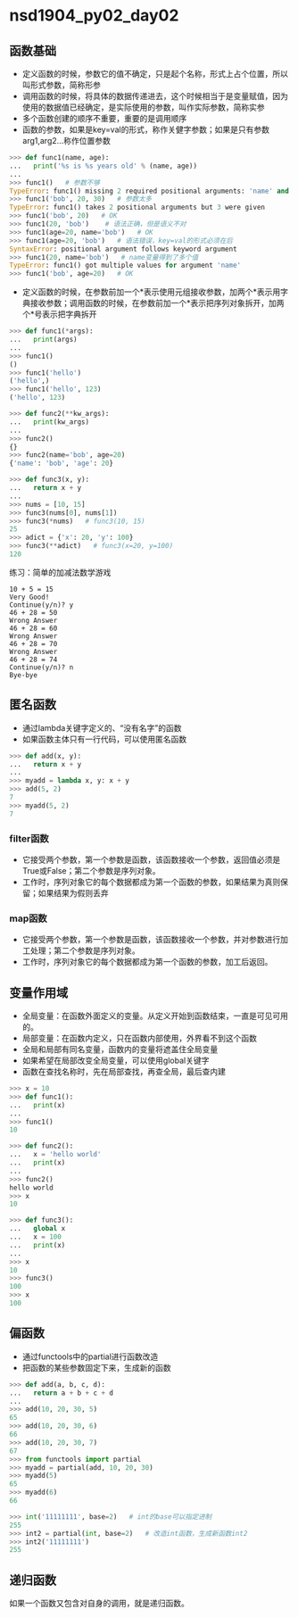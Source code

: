 # nsd1904_py02_day02

## 函数基础

- 定义函数的时候，参数它的值不确定，只是起个名称，形式上占个位置，所以叫形式参数，简称形参
- 调用函数的时候，将具体的数据传递进去，这个时候相当于是变量赋值，因为使用的数据值已经确定，是实际使用的参数，叫作实际参数，简称实参
- 多个函数创建的顺序不重要，重要的是调用顺序
- 函数的参数，如果是key=val的形式，称作关健字参数；如果是只有参数arg1,arg2...称作位置参数

```python
>>> def func1(name, age):
...   print('%s is %s years old' % (name, age))
... 
>>> func1()   # 参数不够
TypeError: func1() missing 2 required positional arguments: 'name' and 'age'
>>> func1('bob', 20, 30)   # 参数太多
TypeError: func1() takes 2 positional arguments but 3 were given
>>> func1('bob', 20)   # OK
>>> func1(20, 'bob')    # 语法正确，但是语义不对
>>> func1(age=20, name='bob')   # OK
>>> func1(age=20, 'bob')   # 语法错误，key=val的形式必须在后
SyntaxError: positional argument follows keyword argument
>>> func1(20, name='bob')   # name变量得到了多个值
TypeError: func1() got multiple values for argument 'name'
>>> func1('bob', age=20)   # OK
```

- 定义函数的时候，在参数前加一个\*表示使用元组接收参数，加两个\*表示用字典接收参数；调用函数的时候，在参数前加一个\*表示把序列对象拆开，加两个\*号表示把字典拆开

```python
>>> def func1(*args):
...   print(args)
... 
>>> func1()
()
>>> func1('hello')
('hello',)
>>> func1('hello', 123)
('hello', 123)

>>> def func2(**kw_args):
...   print(kw_args)
... 
>>> func2()
{}
>>> func2(name='bob', age=20)
{'name': 'bob', 'age': 20}

>>> def func3(x, y):
...   return x + y
... 
>>> nums = [10, 15]
>>> func3(nums[0], nums[1])
>>> func3(*nums)   # func3(10, 15)
25
>>> adict = {'x': 20, 'y': 100}
>>> func3(**adict)   # func3(x=20, y=100)
120
```

练习：简单的加减法数学游戏

```shell
10 + 5 = 15
Very Good!
Continue(y/n)? y
46 + 28 = 50
Wrong Answer
46 + 28 = 60
Wrong Answer
46 + 28 = 70
Wrong Answer
46 + 28 = 74
Continue(y/n)? n
Bye-bye
```

## 匿名函数

- 通过lambda关键字定义的、“没有名字”的函数
- 如果函数主体只有一行代码，可以使用匿名函数

```python
>>> def add(x, y):
...   return x + y
... 
>>> myadd = lambda x, y: x + y
>>> add(5, 2)
7
>>> myadd(5, 2)
7
```

### filter函数

- 它接受两个参数，第一个参数是函数，该函数接收一个参数，返回值必须是True或False；第二个参数是序列对象。
- 工作时，序列对象它的每个数据都成为第一个函数的参数，如果结果为真则保留；如果结果为假则丢弃

### map函数

- 它接受两个参数，第一个参数是函数，该函数接收一个参数，并对参数进行加工处理；第二个参数是序列对象。
- 工作时，序列对象它的每个数据都成为第一个函数的参数，加工后返回。

## 变量作用域

- 全局变量：在函数外面定义的变量。从定义开始到函数结束，一直是可见可用的。
- 局部变量：在函数内定义，只在函数内部使用，外界看不到这个函数
- 全局和局部有同名变量，函数内的变量将遮盖住全局变量
- 如果希望在局部改变全局变量，可以使用global关键字
- 函数在查找名称时，先在局部查找，再查全局，最后查内建

```python
>>> x = 10
>>> def func1():
...   print(x)
... 
>>> func1()
10

>>> def func2():
...   x = 'hello world'
...   print(x)
... 
>>> func2()
hello world
>>> x
10

>>> def func3():
...   global x
...   x = 100
...   print(x)
... 
>>> x
10
>>> func3()
100
>>> x
100
```

## 偏函数

- 通过functools中的partial进行函数改造
- 把函数的某些参数固定下来，生成新的函数

```python
>>> def add(a, b, c, d):
...   return a + b + c + d
... 
>>> add(10, 20, 30, 5)
65
>>> add(10, 20, 30, 6)
66
>>> add(10, 20, 30, 7)
67
>>> from functools import partial
>>> myadd = partial(add, 10, 20, 30)
>>> myadd(5)
65
>>> myadd(6)
66

>>> int('11111111', base=2)   # int的base可以指定进制
255
>>> int2 = partial(int, base=2)   # 改造int函数，生成新函数int2
>>> int2('11111111')
255
```

## 递归函数

如果一个函数又包含对自身的调用，就是递归函数。













